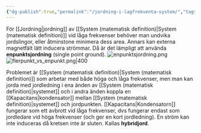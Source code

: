 ```yaml
---
{"dg-publish":true,"permalink":"/jordning-i-lagfrekventa-system/","tags":["mätteknik"]}
---
```


För [[Jordning\|jordning]] av [[System (matematisk definition)\|System (matematisk definition)]] vid låga frekvenser behöver man undvika jordslingor, eller åtminstone minimera dess area. Annars kan externa magnetfält lätt inducera strömmar. Då är det lämpligt att använda **enpunktsjordning** (single point ground).
![enpunktsjordning.png](/img/user/images/enpunktsjordning.png)
![flerpunkt_vs_enpunkt.png|400](/img/user/images/flerpunkt_vs_enpunkt.png)

Problemet är [[System (matematisk definition)\|System (matematisk definition)]] som arbetar med både höga och låga frekvenser, men man kan jorda med jordledning i ena änden av [[System (matematisk definition)\|systemet]] och i andra änden koppla en [[Kapacitans\|kondensator]] mellan [[System (matematisk definition)\|systemet]] och jordpunkten. [[Kapacitans\|Kondensatorn]] fungerar som ett avbrott vid låga frekvenser, dvs fungerar endast som jordledare vid höga frekvenser (och ger en kort jordledning). En ström kan inte induceras då kretsen inte är sluten. Kallas **hybridjord**.